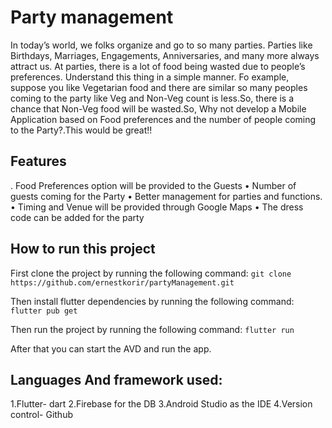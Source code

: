 # Party management
In today’s world, we folks organize and go to so many parties. Parties like Birthdays,
Marriages, Engagements, Anniversaries, and many more always attract us.
At parties, there is a lot of food being wasted due to people’s preferences. Understand this
thing in a simple manner. Fo example, suppose you like Vegetarian food and there are similar
so many peoples coming to the party like Veg and Non-Veg count is less.So, there is a
chance that Non-Veg food will be wasted.So, Why not develop a Mobile Application based
on Food preferences and the number of people coming to the Party?.This would be great!!

## Features
. Food Preferences option will be provided to the Guests
• Number of guests coming for the Party
• Better management for parties and functions.
• Timing and Venue will be provided through Google Maps
• The dress code can be added for the party

## How to run this project
First clone the project by running the following command:
`git clone https://github.com/ernestkorir/partyManagement.git`

Then install flutter dependencies by running the following command:
`flutter pub get`

Then run the project by running the following command:
`flutter run`

After that you can start the AVD and run the app.

## Languages And framework used:
1.Flutter- dart
2.Firebase for the DB
3.Android Studio as the IDE
4.Version control- Github